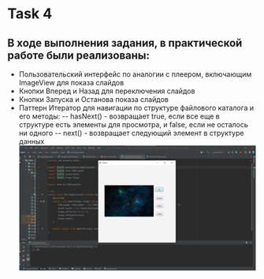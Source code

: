 # Task 4
## В ходе выполнения задания, в практической работе были реализованы:
-   Пользовательский интерфейс по аналогии с плеером, включающим ImageView для  показа слайдов
-   Кнопки Вперед и Назад для переключения слайдов
-   Кнопки Запуска и Останова показа слайдов
-   Паттерн Итератор для навигации по структуре файлового каталога и его методы:
--    hasNext() - возвращает  true, если все еще в структуре есть элементы для просмотра, и false, если не осталось ни одного
--    next() - возвращает следующий элемент в структуре данных
![ОКНО ПРОГРАММЫ](task4.jpg)
